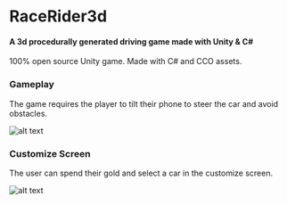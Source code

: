 # RaceRider3d
#### A 3d procedurally generated driving game made with Unity & C#

100% open source Unity game. Made with C# and CCO assets.

### Gameplay

The game requires the player to tilt their phone to steer the car and avoid obstacles.

![alt text](https://i.imgur.com/S9FT4xa.gif)


### Customize Screen

The user can spend their gold and select a car in the customize screen.

![alt text](https://i.imgur.com/7v4iR5W.gif)


